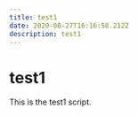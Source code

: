 ```yaml
---
title: test1
date: 2020-08-27T16:16:58.212Z
description: test1
---
```

# test1

This is the test1 script.